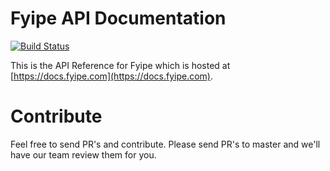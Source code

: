 # Fyipe API Documentation

[![Build Status](https://travis-ci.org/Fyipe/api-docs.svg?branch=master)](https://travis-ci.org/Fyipe/api-docs)

This is the API Reference for Fyipe which is hosted at [https://docs.fyipe.com](https://docs.fyipe.com). 

# Contribute

Feel free to send PR's and contribute. Please send PR's to master and we'll have our team review them for you. 
